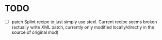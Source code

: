 # TODO

- [ ] patch Splint recipe to just simply use steel. Current recipe seems broken (actually write XML patch, currently only modified locally/directly in the source of original mod)